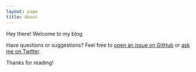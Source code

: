 ```yaml
---
layout: page
title: About
---
```


<p class="message">
  Hey there! Welcome to my blog
</p>


Have questions or suggestions? Feel free to [open an issue on GitHub](https://github.com/dvu4) or [ask me on Twitter](https://twitter.com/ducvuchicago).

Thanks for reading!
